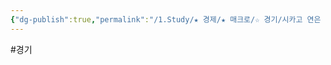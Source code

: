 ```yaml
---
{"dg-publish":true,"permalink":"/1.Study/★ 경제/★ 매크로/☆ 경기/시카고 연은 국가활동지수/시카고 연은 국가활동지수/","created":"2024-09-23T21:52:33.527+09:00","updated":"2025-06-03T20:07:19.692+09:00"}
---
```


#경기 